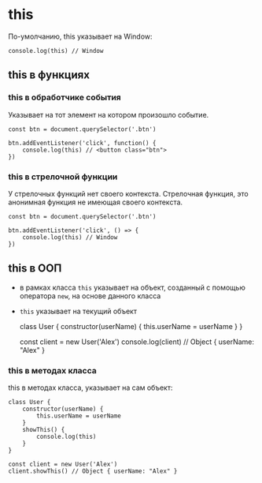 # this
По-умолчанию, this указывает на Window:

    console.log(this) // Window

## this в функциях

### this в обработчике события
Указывает на тот элемент на котором произошло событие.

    const btn = document.querySelector('.btn')

    btn.addEventListener('click', function() {
        console.log(this) // <button class="btn">
    })

### this в стрелочной функции
У стрелочных функций нет своего контекста. Стрелочная функция, это анонимная функция не имеющая своего контекста.

    const btn = document.querySelector('.btn')

    btn.addEventListener('click', () => {
        console.log(this) // Window
    })

## this в ООП
- в рамках класса `this` указывает на объект, созданный с помощью оператора `new`, на основе данного класса
- `this` указывает на текущий объект

    class User {
        constructor(userName) {
            this.userName = userName
        }
    }

    const client = new User('Alex')
    console.log(client) // Object { userName: "Alex" }

### this в методах класса
this в методах класса, указывает на сам объект:

    class User {
        constructor(userName) {
            this.userName = userName
        }
        showThis() {
            console.log(this)
        }
    }

    const client = new User('Alex')
    client.showThis() // Object { userName: "Alex" }